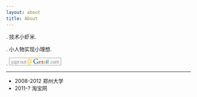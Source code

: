 ```yaml
---
layout: about
title: About
---
```


. 技术小虾米.

. 小人物实现小理想.

. ![yzprout@gmail.com](/image/mail.png)

***

* 2008-2012 郑州大学
* 2011-? 淘宝网

